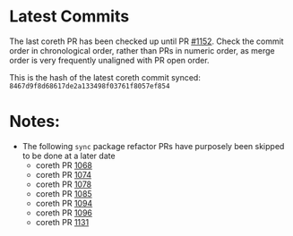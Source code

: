 # Latest Commits 

The last coreth PR has been checked up until PR [#1152](https://github.com/ava-labs/coreth/pull/1152). Check the commit order in chronological order, rather than PRs in numeric order, as merge order is very frequently unaligned with PR open order. 

This is the hash of the latest coreth commit synced: `8467d9f8d68617de2a133498f03761f8057ef854`

# Notes: 
- The following `sync` package refactor PRs have purposely been skipped to be done at a later date 
  - coreth PR [1068](https://github.com/ava-labs/coreth/pull/1074)
  - coreth PR [1074](https://github.com/ava-labs/coreth/pull/1074)
  - coreth PR [1078](https://github.com/ava-labs/coreth/pull/1078)
  - coreth PR [1085](https://github.com/ava-labs/coreth/pull/1085)
  - coreth PR [1094](https://github.com/ava-labs/coreth/pull/1093)
  - coreth PR [1096](https://github.com/ava-labs/coreth/pull/1096)
  - coreth PR [1131](https://github.com/ava-labs/coreth/pull/1131)